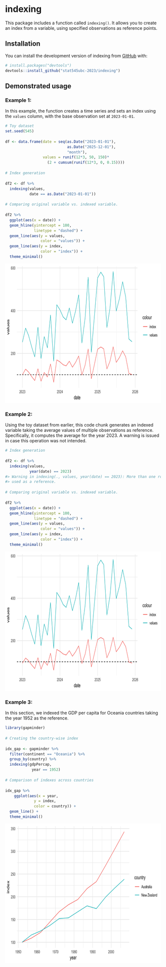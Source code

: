 
<!-- README.md is generated from README.Rmd. Please edit that file -->

# indexing

<!-- badges: start -->
<!-- badges: end -->

This package includes a function called `indexing()`. It allows you to
create an index from a variable, using specified observations as
reference points.

## Installation

You can install the development version of indexing from
[GitHub](https://github.com/stat545ubc-2023/indexing) with:

``` r
# install.packages("devtools")
devtools::install_github("stat545ubc-2023/indexing")
```

## Demonstrated usage

### Example 1:

In this example, the function creates a time series and sets an index
using the `values` column, with the base observation set at
`2023-01-01`.

``` r
# Toy dataset
set.seed(545)

df <- data.frame(date = seq(as.Date("2023-01-01"), 
                            as.Date("2025-12-01"),
                            "month"),
                 values = runif(12*3, 50, 150)*
                   (2 + cumsum(runif(12*3, 0, 0.15))))

# Index generation 

df2 <- df %>% 
  indexing(values,
           date == as.Date("2023-01-01"))

# Comparing original variable vs. indexed variable.

df2 %>% 
  ggplot(aes(x = date)) +
  geom_hline(yintercept = 100,
             linetype = "dashed") +
  geom_line(aes(y = values,
                color = "values")) +
  geom_line(aes(y = index,
                color = "index")) +
  theme_minimal()
```

<img src="man/figures/README-unnamed-chunk-3-1.png" width="100%" height="450px" />

### Example 2:

Using the toy dataset from earlier, this code chunk generates an indexed
variable taking the average values of multiple observations as
reference. Specifically, it computes the average for the year 2023. A
warning is issued in case this operation was not intended.

``` r
# Index generation 

df2 <- df %>% 
  indexing(values,
           year(date) == 2023)
#> Warning in indexing(., values, year(date) == 2023): More than one row is being
#> used as a reference.

# Comparing original variable vs. indexed variable.

df2 %>% 
  ggplot(aes(x = date)) +
  geom_hline(yintercept = 100,
             linetype = "dashed") +
  geom_line(aes(y = values,
                color = "values")) +
  geom_line(aes(y = index,
                color = "index")) +
  theme_minimal()
```

<img src="man/figures/README-unnamed-chunk-4-1.png" width="100%" height="450px" />

### Example 3:

In this section, we indexed the GDP per capita for Oceania countries
taking the year 1952 as the reference.

``` r
library(gapminder)

# Creating the country-wise index

idx_gap <- gapminder %>% 
  filter(continent == "Oceania") %>% 
  group_by(country) %>% 
  indexing(gdpPercap,
            year == 1952) 

# Comparison of indexes across countries

idx_gap %>% 
    ggplot(aes(x = year, 
             y = index,
             color = country)) +
  geom_line() +
  theme_minimal()
```

<img src="man/figures/README-unnamed-chunk-5-1.png" width="100%" height="450px" />
